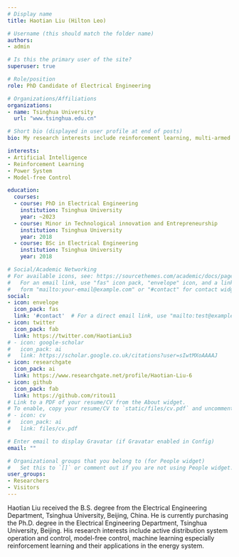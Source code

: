```yaml
---
# Display name
title: Haotian Liu (Hilton Leo)

# Username (this should match the folder name)
authors:
- admin

# Is this the primary user of the site?
superuser: true

# Role/position
role: PhD Candidate of Electrical Engineering

# Organizations/Affiliations
organizations:
- name: Tsinghua University
  url: "www.tsinghua.edu.cn"

# Short bio (displayed in user profile at end of posts)
bio: My research interests include reinforcement learning, multi-armed bandit, power system and model-free control.

interests:
- Artificial Intelligence
- Reinforcement Learning
- Power System
- Model-free Control

education:
  courses:
  - course: PhD in Electrical Engineering
    institution: Tsinghua University
    year: ~2023
  - course: Minor in Technological innovation and Entrepreneurship
    institution: Tsinghua University
    year: 2018
  - course: BSc in Electrical Engineering
    institution: Tsinghua University
    year: 2018

# Social/Academic Networking
# For available icons, see: https://sourcethemes.com/academic/docs/page-builder/#icons
#   For an email link, use "fas" icon pack, "envelope" icon, and a link in the
#   form "mailto:your-email@example.com" or "#contact" for contact widget.
social:
- icon: envelope
  icon_pack: fas
  link: '#contact'  # For a direct email link, use "mailto:test@example.org".
- icon: twitter
  icon_pack: fab
  link: https://twitter.com/HaotianLiu3
# - icon: google-scholar
#   icon_pack: ai
#   link: https://scholar.google.co.uk/citations?user=sIwtMXoAAAAJ
- icon: researchgate
  icon_pack: ai
  link: https://www.researchgate.net/profile/Haotian-Liu-6
- icon: github
  icon_pack: fab
  link: https://github.com/ritou11
# Link to a PDF of your resume/CV from the About widget.
# To enable, copy your resume/CV to `static/files/cv.pdf` and uncomment the lines below.
# - icon: cv
#   icon_pack: ai
#   link: files/cv.pdf

# Enter email to display Gravatar (if Gravatar enabled in Config)
email: ""

# Organizational groups that you belong to (for People widget)
#   Set this to `[]` or comment out if you are not using People widget.
user_groups:
- Researchers
- Visitors
---
```


Haotian Liu received the B.S. degree from the Electrical Engineering Department, Tsinghua University, Beijing, China. He is currently purchasing the Ph.D. degree in the Electrical Engineering Department, Tsinghua University, Beijing. His research interests include active distribution system operation and control, model-free control, machine learning especially reinforcement learning and their applications in the energy system.
